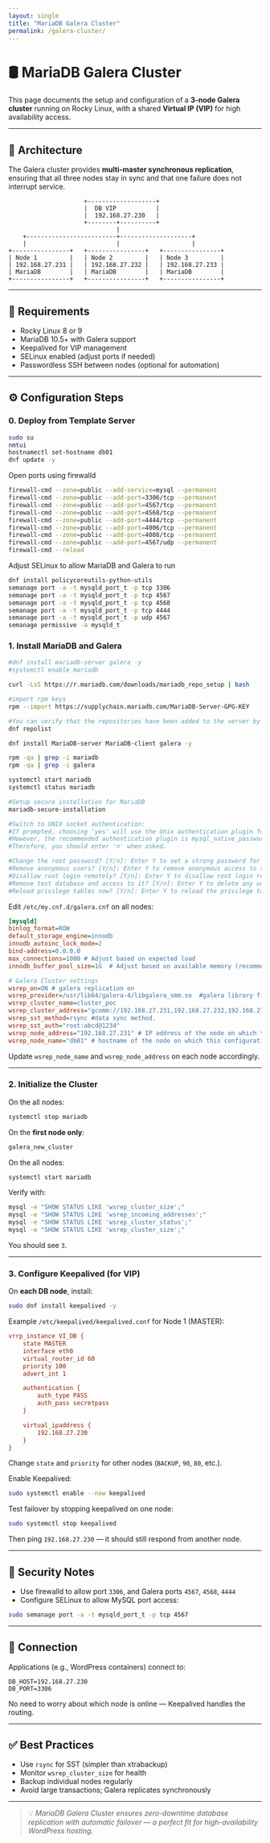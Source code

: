 ```yaml
---
layout: single
title: "MariaDB Galera Cluster"
permalink: /galera-cluster/
---
```


# 🛢️ MariaDB Galera Cluster

This page documents the setup and configuration of a **3-node Galera cluster** running on Rocky Linux, with a shared **Virtual IP (VIP)** for high availability access.

---

## 🧱 Architecture

The Galera cluster provides **multi-master synchronous replication**, ensuring that all three nodes stay in sync and that one failure does not interrupt service.

```
                     +-------------------+
                     |  DB VIP           |
                     |  192.168.27.230   |
                     +--------+----------+
                              |
    +-------------------------+--------------------+
    |                         |                    |
+----------------+   +----------------+   +----------------+
| Node 1         |   | Node 2         |   | Node 3         |
| 192.168.27.231 |   | 192.168.27.232 |   | 192.168.27.233 |
| MariaDB        |   | MariaDB        |   | MariaDB        |
+----------------+   +----------------+   +----------------+
```

---

## 🧪 Requirements

- Rocky Linux 8 or 9
- MariaDB 10.5+ with Galera support
- Keepalived for VIP management
- SELinux enabled (adjust ports if needed)
- Passwordless SSH between nodes (optional for automation)

---

## ⚙️ Configuration Steps

### 0. Deploy from Template Server
```bash
sudo su
nmtui
hostnamectl set-hostname db01
dnf update -y
```

Open ports using firewalld
```bash
firewall-cmd --zone=public --add-service=mysql --permanent
firewall-cmd --zone=public --add-port=3306/tcp --permanent
firewall-cmd --zone=public --add-port=4567/tcp --permanent
firewall-cmd --zone=public --add-port=4568/tcp --permanent
firewall-cmd --zone=public --add-port=4444/tcp --permanent
firewall-cmd --zone=public --add-port=4006/tcp --permanent
firewall-cmd --zone=public --add-port=4008/tcp --permanent
firewall-cmd --zone=public --add-port=4567/udp --permanent
firewall-cmd --reload
```

Adjust SELinux to allow MariaDB and Galera to run
```bash
dnf install policycoreutils-python-utils
semanage port -a -t mysqld_port_t -p tcp 3306
semanage port -a -t mysqld_port_t -p tcp 4567
semanage port -a -t mysqld_port_t -p tcp 4568
semanage port -a -t mysqld_port_t -p tcp 4444
semanage port -a -t mysqld_port_t -p udp 4567
semanage permissive -a mysqld_t
```


### 1. Install MariaDB and Galera

```bash
#dnf install mariadb-server galera -y
#systemctl enable mariadb

curl -LsS https://r.mariadb.com/downloads/mariadb_repo_setup | bash

#import rpm keys
rpm --import https://supplychain.mariadb.com/MariaDB-Server-GPG-KEY

#You can verify that the repositories have been added to the server by running:
dnf repolist

dnf install MariaDB-server MariaDB-client galera -y

rpm -qa | grep -i mariadb
rpm -qa | grep -i galera

systemctl start mariadb
systemctl status mariadb

#Setup secure installation for MariaDB
mariadb-secure-installation

#Switch to UNIX socket authentication: 
#If prompted, choosing 'yes' will use the Unix authentication plugin for connecting to the database server. 
#However, the recommended authentication plugin is mysql_native_password. 
#Therefore, you should enter 'n' when asked.

#Change the root password? [Y/n]: Enter Y to set a strong password for the database root user.
#Remove anonymous users? [Y/n]: Enter Y to remove anonymous access to the database server.
#Disallow root login remotely? [Y/n]: Enter Y to disallow root login remotely, which enhances security.
#Remove test database and access to it? [Y/n]: Enter Y to delete any unwanted test databases from the server.
#Reload privilege tables now? [Y/n]: Enter Y to reload the privilege tables and apply the changes immediately to the database.
```

Edit `/etc/my.cnf.d/galera.cnf` on all nodes:

```ini
[mysqld]
binlog_format=ROW 
default_storage_engine=innodb
innodb_autoinc_lock_mode=2
bind-address=0.0.0.0
max_connections=1000 # Adjust based on expected load
innodb_buffer_pool_size=1G  # Adjust based on available memory (recommended to set it to ~70-80% of available RAM)

# Galera Cluster settings
wsrep_on=ON # galera replication on
wsrep_provider=/usr/lib64/galera-4/libgalera_smm.so  #galera library file path. 
wsrep_cluster_name=cluster_poc 
wsrep_cluster_address="gcomm://192.168.27.231,192.168.27.232,192.168.27.233" #allserverdetails
wsrep_sst_method=rsync #data sync method.
wsrep_sst_auth="root:abcd@1234"
wsrep_node_address="192.168.27.231" # IP address of the node on which this configuration file resides.
wsrep_node_name="db01" # hostname of the node on which this configuration file resides
```

Update `wsrep_node_name` and `wsrep_node_address` on each node accordingly.

---

### 2. Initialize the Cluster

On the all nodes:

```bash
systemctl stop mariadb
```

On the **first node only**:

```bash
galera_new_cluster
```

On the all nodes:

```bash
systemctl start mariadb
```

Verify with:

```bash
mysql -e "SHOW STATUS LIKE 'wsrep_cluster_size';"
mysql -e "SHOW STATUS LIKE 'wsrep_incoming_addresses';"
mysql -e "SHOW STATUS LIKE 'wsrep_cluster_status';"
mysql -e "SHOW STATUS LIKE 'wsrep_cluster_size';"
```

You should see `3`.

---

### 3. Configure Keepalived (for VIP)

On **each DB node**, install:

```bash
sudo dnf install keepalived -y
```

Example `/etc/keepalived/keepalived.conf` for Node 1 (MASTER):

```ini
vrrp_instance VI_DB {
    state MASTER
    interface eth0
    virtual_router_id 60
    priority 100
    advert_int 1

    authentication {
        auth_type PASS
        auth_pass secretpass
    }

    virtual_ipaddress {
        192.168.27.230
    }
}
```

Change `state` and `priority` for other nodes (`BACKUP`, `90`, `80`, etc.).

Enable Keepalived:

```bash
sudo systemctl enable --now keepalived
```

Test failover by stopping keepalived on one node:

```bash
sudo systemctl stop keepalived
```

Then ping `192.168.27.230` — it should still respond from another node.

---

## 🔐 Security Notes

- Use firewalld to allow port `3306`, and Galera ports `4567`, `4568`, `4444`
- Configure SELinux to allow MySQL port access:

```bash
sudo semanage port -a -t mysqld_port_t -p tcp 4567
```

---

## 🧭 Connection

Applications (e.g., WordPress containers) connect to:

```env
DB_HOST=192.168.27.230
DB_PORT=3306
```

No need to worry about which node is online — Keepalived handles the routing.

---

## ✅ Best Practices

- Use `rsync` for SST (simpler than xtrabackup)
- Monitor `wsrep_cluster_size` for health
- Backup individual nodes regularly
- Avoid large transactions; Galera replicates synchronously

---

> 💡 *MariaDB Galera Cluster ensures zero-downtime database replication with automatic failover — a perfect fit for high-availability WordPress hosting.*
